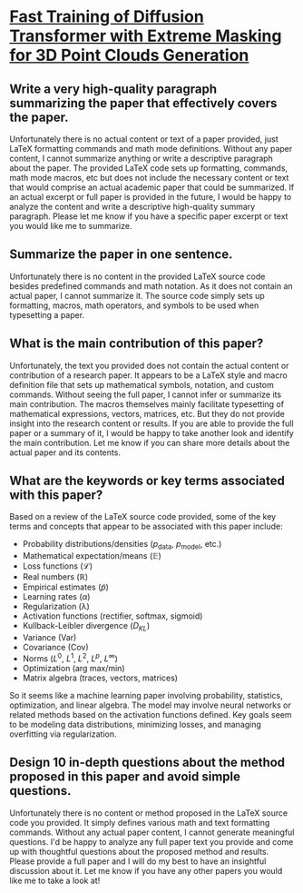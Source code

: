 # [Fast Training of Diffusion Transformer with Extreme Masking for 3D Point   Clouds Generation](https://arxiv.org/abs/2312.07231)

## Write a very high-quality paragraph summarizing the paper that effectively covers the paper.

 Unfortunately there is no actual content or text of a paper provided, just LaTeX formatting commands and math mode definitions. Without any paper content, I cannot summarize anything or write a descriptive paragraph about the paper. The provided LaTeX code sets up formatting, commands, math mode macros, etc but does not include the necessary content or text that would comprise an actual academic paper that could be summarized. If an actual excerpt or full paper is provided in the future, I would be happy to analyze the content and write a descriptive high-quality summary paragraph. Please let me know if you have a specific paper excerpt or text you would like me to summarize.


## Summarize the paper in one sentence.

 Unfortunately there is no content in the provided LaTeX source code besides predefined commands and math notation. As it does not contain an actual paper, I cannot summarize it. The source code simply sets up formatting, macros, math operators, and symbols to be used when typesetting a paper.


## What is the main contribution of this paper?

 Unfortunately, the text you provided does not contain the actual content or contribution of a research paper. It appears to be a LaTeX style and macro definition file that sets up mathematical symbols, notation, and custom commands. Without seeing the full paper, I cannot infer or summarize its main contribution. The macros themselves mainly facilitate typesetting of mathematical expressions, vectors, matrices, etc. But they do not provide insight into the research content or results. If you are able to provide the full paper or a summary of it, I would be happy to take another look and identify the main contribution. Let me know if you can share more details about the actual paper and its contents.


## What are the keywords or key terms associated with this paper?

 Based on a review of the LaTeX source code provided, some of the key terms and concepts that appear to be associated with this paper include:

- Probability distributions/densities ($p_{\text{data}}$, $p_{\text{model}}$, etc.)
- Mathematical expectation/means ($\mathbb{E}$)  
- Loss functions ($\mathcal{L}$)
- Real numbers ($\mathbb{R}$)
- Empirical estimates ($\tilde{p}$)  
- Learning rates ($\alpha$) 
- Regularization (λ)
- Activation functions (rectifier, softmax, sigmoid)
- Kullback-Leibler divergence ($D_{KL}$)
- Variance (Var) 
- Covariance (Cov)
- Norms ($L^0$, $L^1$, $L^2$, $L^p$, $L^{\infty}$)
- Optimization (arg max/min)
- Matrix algebra (traces, vectors, matrices)

So it seems like a machine learning paper involving probability, statistics, optimization, and linear algebra. The model may involve neural networks or related methods based on the activation functions defined. Key goals seem to be modeling data distributions, minimizing losses, and managing overfitting via regularization.


## Design 10 in-depth questions about the method proposed in this paper and avoid simple questions.

 Unfortunately there is no content or method proposed in the LaTeX source code you provided. It simply defines various math and text formatting commands. Without any actual paper content, I cannot generate meaningful questions. I'd be happy to analyze any full paper text you provide and come up with thoughtful questions about the proposed method and results. Please provide a full paper and I will do my best to have an insightful discussion about it. Let me know if you have any other papers you would like me to take a look at!
